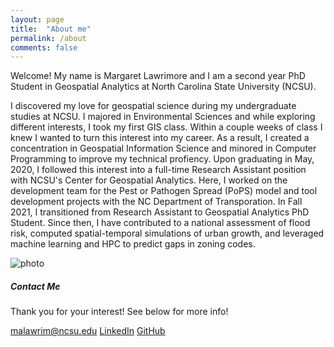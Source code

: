 ```yaml
---
layout: page
title:  "About me"
permalink: /about
comments: false
---
```


<div class="row justify-content-between">
<div class="col-md-8 pr-5">

<p>Welcome! My name is Margaret Lawrimore and I am a second year PhD Student in Geospatial Analytics at North Carolina State University (NCSU). </p>

<p>I discovered my love for geospatial science during my undergraduate studies at NCSU. I majored in Environmental Sciences and while exploring different interests, I took my first GIS class. Within a couple weeks of class I knew I wanted to turn this interest into my career. As a result, I created a concentration in Geospatial Information Science and minored in Computer Programming to improve my technical profiency. Upon graduating in May, 2020, I followed this interest into a full-time Research Assistant position with NCSU's Center for Geospatial Analytics. Here, I worked on the development team for the Pest or Pathogen Spread (PoPS) model and tool development projects with the NC Department of Transporation. In Fall 2021, I transitioned from Research Assistant to Geospatial Analytics PhD Student. Since then, I have contributed to a national assessment of flood risk, computed spatial-temporal simulations of urban growth, and leveraged machine learning and HPC to predict gaps in zoning codes. </p>

</div>

<div class="col-md-4">

<div class="sticky-top sticky-top-80">

<p class="mb-5"><img class="shadow-lg" src="{{site.url}}/assets/images/about_me.jpg" alt="photo" /></p>

<h5>Contact Me</h5>

<p>Thank you for your interest! See below for more info! </p>

<a target="_blank" href="mailto: malawrim@ncsu.edu" class="btn btn-primary">malawrim@ncsu.edu</a> <a target="_blank" href="https://linkedin.com/in/margaret-lawrimore" class="btn btn-info">LinkedIn</a> <a target="_blank" href="https://github.com/malawrim" class="btn btn-secondary">GitHub</a> 
</div>
</div>
</div>